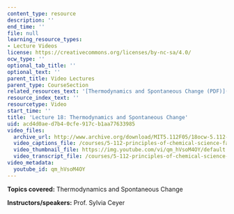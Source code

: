 ```yaml
---
content_type: resource
description: ''
end_time: ''
file: null
learning_resource_types:
- Lecture Videos
license: https://creativecommons.org/licenses/by-nc-sa/4.0/
ocw_type: ''
optional_tab_title: ''
optional_text: ''
parent_title: Video Lectures
parent_type: CourseSection
related_resources_text: '[Thermodynamics and Spontaneous Change (PDF)](/courses/5-112-principles-of-chemical-science-fall-2005/resources/lecture18)'
resource_index_text: ''
resourcetype: Video
start_time: ''
title: 'Lecture 18: Thermodynamics and Spontaneous Change'
uid: acd4d0ae-d7b4-0cfe-917c-b1aa77633985
video_files:
  archive_url: http://www.archive.org/download/MIT5.112F05/18ocw-5.112-24oct2005-220k.mp4
  video_captions_file: /courses/5-112-principles-of-chemical-science-fall-2005/8fd72c483a4f5c7eb9ea4ce555f0e4ce_qm_hVsoM4OY.vtt
  video_thumbnail_file: https://img.youtube.com/vi/qm_hVsoM4OY/default.jpg
  video_transcript_file: /courses/5-112-principles-of-chemical-science-fall-2005/666457eb85b1f2f7104c09095ee00986_qm_hVsoM4OY.pdf
video_metadata:
  youtube_id: qm_hVsoM4OY
---
```


**Topics covered:** Thermodynamics and Spontaneous Change

**Instructors/speakers:** Prof. Sylvia Ceyer

